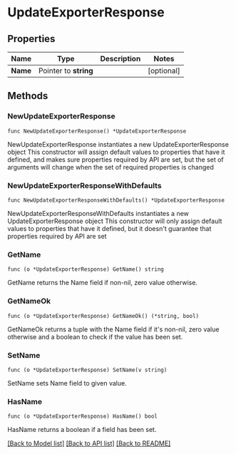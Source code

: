 # UpdateExporterResponse

## Properties

Name | Type | Description | Notes
------------ | ------------- | ------------- | -------------
**Name** | Pointer to **string** |  | [optional] 

## Methods

### NewUpdateExporterResponse

`func NewUpdateExporterResponse() *UpdateExporterResponse`

NewUpdateExporterResponse instantiates a new UpdateExporterResponse object
This constructor will assign default values to properties that have it defined,
and makes sure properties required by API are set, but the set of arguments
will change when the set of required properties is changed

### NewUpdateExporterResponseWithDefaults

`func NewUpdateExporterResponseWithDefaults() *UpdateExporterResponse`

NewUpdateExporterResponseWithDefaults instantiates a new UpdateExporterResponse object
This constructor will only assign default values to properties that have it defined,
but it doesn't guarantee that properties required by API are set

### GetName

`func (o *UpdateExporterResponse) GetName() string`

GetName returns the Name field if non-nil, zero value otherwise.

### GetNameOk

`func (o *UpdateExporterResponse) GetNameOk() (*string, bool)`

GetNameOk returns a tuple with the Name field if it's non-nil, zero value otherwise
and a boolean to check if the value has been set.

### SetName

`func (o *UpdateExporterResponse) SetName(v string)`

SetName sets Name field to given value.

### HasName

`func (o *UpdateExporterResponse) HasName() bool`

HasName returns a boolean if a field has been set.


[[Back to Model list]](../README.md#documentation-for-models) [[Back to API list]](../README.md#documentation-for-api-endpoints) [[Back to README]](../README.md)


